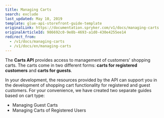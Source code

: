 ```yaml
---
title: Managing Carts
search: exclude
last_updated: May 10, 2019
template: glue-api-storefront-guide-template
originalLink: https://documentation.spryker.com/v1/docs/managing-carts
originalArticleId: 986692c0-9e8b-4693-a1d0-430e4255ee14
redirect_from:
  - /v1/docs/managing-carts
  - /v1/docs/en/managing-carts
---
```


The **Carts API** provides access to management of customers' shopping carts. The carts come in two different forms: **carts for registered customers** and **carts for guests**.

In your development, the resources provided by the API can support you in the development of shopping cart functionality for registered and guest customers.
For your convenience, we have created two separate guides based on cart type:

* Managing Guest Carts
* Managing Carts of Registered Users
